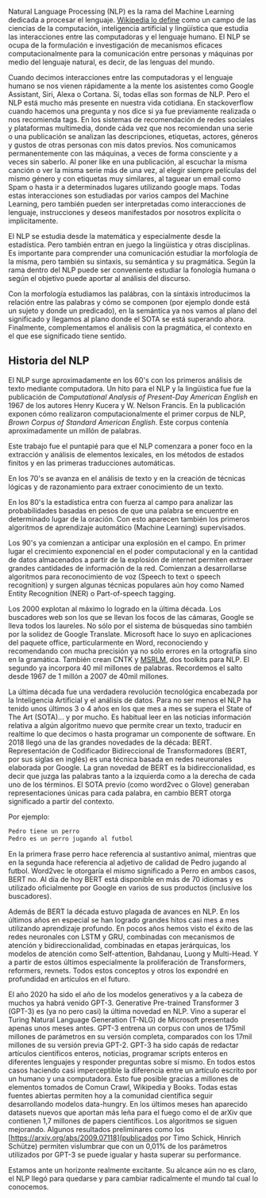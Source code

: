 Natural Language Processing (NLP) es la rama del Machine Learning dedicada a procesar el lenguaje.
[Wikipedia lo define](https://es.wikipedia.org/wiki/Procesamiento_de_lenguajes_naturales
) como un campo de las ciencias de la computación, inteligencia artificial y lingüística que estudia las interacciones entre las computadoras y el lenguaje humano. El NLP se ocupa de la formulación e investigación de mecanismos eficaces computacionalmente para la comunicación entre personas y máquinas por medio del lenguaje natural, es decir, de las lenguas del mundo.

Cuando decimos interacciones entre las computadoras y el lenguaje humano se nos vienen rápidamente a la mente los asistentes como Google Assistant, Siri, Alexa o Cortana. Sí, todas ellas son formas de NLP. Pero el NLP está mucho más presente en nuestra vida cotidiana. En stackoverflow cuando hacemos una pregunta y nos dice si ya fue previamente realizada o nos recomienda tags. En los sistemas de recomendación de redes sociales y plataformas multimedia, donde cáda vez que nos recomiendan una serie o una publicación se analizan las descripciones, etiquetas, actores, géneros y gustos de otras personas con mis datos previos. Nos comunicamos permanentemente con las máquinas, a veces de forma consciente y a veces sin saberlo. Al poner like en una publicación, al escuchar la misma canción o ver la misma serie más de una vez, al elegir siempre películas del mísmo género y con etiquetas muy similares, al taguear un email como Spam o hasta ir a determinados lugares utilizando google maps.
Todas estas interacciones son estudiadas por varios campos del Machine Learning, pero también pueden ser interpretadas como interacciones de lenguaje, instrucciones y deseos manifestados por nosotros explícita o implicitamente.

El NLP se estudia desde la matemática y especialmente desde la estadística. Pero también entran en juego la lingüistica y otras disciplinas.
Es importante para comprender una comunicación estudiar la morfología de la misma, pero también su sintaxis, su semántica y su pragmática. Según la rama dentro del NLP puede ser conveniente estudiar la fonología humana o según el objetivo puede aportar al análisis del discurso.

Con la morfología estudiamos las palábras, con la sintáxis introducimos la relación entre las palabras y cómo se componen (por ejemplo donde está un sujeto y donde un predicado), en la semántica ya nos vamos al plano del significado y llegamos al plano donde el SOTA se está superando ahora. Finalmente, complementamos el análisis con la pragmática, el contexto en el que ese significado tiene sentido.

## Historia del NLP

El NLP surge aproximadamente en los 60's con los primeros análisis de texto mediante computadora. Un hito para el NLP y la lingüistica fue fue la publicación de *Computational Analysis of Present-Day American English* en 1967 de los autores Henry Kucera y W. Nelson Francis. En la publicación exponen cómo realizaron computacionalmente el primer corpus de NLP, *Brown Corpus of Standard American English*. Este corpus contenía aproximadamente un millón de palabras. 

Este trabajo fue el puntapié para que el NLP comenzara a poner foco en la extracción y análisis de elementos lexicales, en los métodos de estados finitos y en las primeras traducciones automáticas.

En los 70's se avanza en el análisis de texto y en la creación de técnicas lógicas y de razonamiento para extraer conocimiento de un texto.

En los 80's la estadística entra con fuerza al campo para analizar las probabilidades basadas en pesos de que una palabra se encuentre en determinado lugar de la oración. Con esto aparecen también los primeros algoritmos de aprendizaje automático (Machine Learning) supervisados.

Los 90's ya comienzan a anticipar una explosión en el campo. En primer lugar el crecimiento exponencial en el poder computacional y en la cantidad de datos almacenados a partir de la explosión de internet permiten extraer grandes cantidades de información de la red. Comienzan a desarrollarse algoritmos para reconocimiento de voz (Speech to text o speech recognition) y surgen algunas técnicas populares aún hoy como Named Entity Recognition (NER) o Part-of-speech tagging.

Los 2000 explotan al máximo lo logrado en la última década. Los buscadores web son los que se llevan los focos de las cámaras, Google se lleva todos los laureles. No sólo por el sistema de búsquedas sino también por la solidez de Google Translate. Microsoft hace lo suyo en aplicaciones del paquete office, particularmente en Word, reconociendo y recomendando con mucha precisión ya no sólo errores en la ortografía sino en la gramática. También crean CNTK y [MSRLM](https://www.microsoft.com/en-us/research/uploads/prod/2017/01/TR-2007-144.pdf), dos toolkits para NLP. El segundo ya incorpora 40 mil millones de palabras. Recordemos el salto desde 1967 de 1 millón a 2007 de 40mil millones.

La última década fue una verdadera revolución tecnológica encabezada por la Inteligencia Artificial y el análisis de datos. Para no ser menos el NLP ha tenido unos últimos 3 o 4 años en los que mes a mes se supera el State of The Art (SOTA)... y por mucho. Es habitual leer en las noticias información relativa a algún algoritmo nuevo que permite crear un texto, traducir en realtime lo que decimos o hasta programar un componente de software. 
En 2018 llegó una de las grandes novedades de la década: BERT. Representación de Codificador Bidireccional de Transformadores (BERT, por sus siglas en inglés) es una técnica basada en redes neuronales elaborada por Google. La gran novedad de BERT es la bidireccionalidad, es decir que juzga las palabras tanto a la izquierda como a la derecha de cada uno de los términos. El SOTA previo (como word2vec o Glove) generaban representaciones únicas para cada palabra, en cambio BERT otorga significado a partir del contexto. 

Por ejemplo: 
```python
Pedro tiene un perro
Pedro es un perro jugando al futbol
```
En la primera frase perro hace referencia al sustantivo animal, mientras que en la segunda hace referencia al adjetivo de calidad de Pedro jugando al futbol. Word2vec le otorgaría el mismo significado a Perro en ambos casos, BERT no. Al día de hoy BERT está disponible en más de 70 idiomas y es utilizado oficialmente por Google en varios de sus productos (inclusive los buscadores).

Además de BERT la década estuvo plagada de avances en NLP. En los últimos años en especial se han logrado grandes hitos casi mes a mes utilizando aprendizaje profundo. En pocos años hemos visto el éxito de las redes neuronales con LSTM y GRU, combinadas con mecanismos de atención y bidireccionalidad, combinadas en etapas jerárquicas, los modelos de atención como Self-attention, Bahdanau, Luong y Multi-Head. Y a partir de estos últimos especialmente la proliferación de Transformers, reformers, revnets. Todos estos conceptos y otros los expondré en profundidad en artículos en el futuro.

El año 2020 ha sido el año de los modelos generativos y a la cabeza de muchos ya habrá venido GPT-3. Generative Pre-trained Transformer 3 (GPT-3) es (ya no pero casi) la última novedad en NLP. Vino a superar el Turing Natural Language Generation (T-NLG) de Microsoft presentado apenas unos meses antes. GPT-3 entrena un corpus con unos de 175mil millones de parámetros en su versión completa, comparados con los 17mil millones de su versión previa GPT-2. GPT-3 ha sido capás de redactar artículos científicos enteros, noticias, programar scripts enteros en diferentes lenguajes y responder preguntas sobre sí mismo. En todos estos casos haciendo casi imperceptible la diferencia entre un artículo escrito por un humano y una computadora. Esto fue posible gracias a millones de elementos tomados de Comun Crawl, Wikipedia y Books. Todas estas fuentes abiertas permiten hoy a la comunidad científica seguir desarrollando modelos 
data-hungry. En los últimos meses han aparecido datasets nuevos que aportan más leña para el fuego como el de arXiv que contienen 1,7 millones de papers científicos. Los algoritmos se siguen mejorando. Algunos resultados preliminares como los [https://arxiv.org/abs/2009.07118](publicados por Timo Schick, Hinrich Schütze) permiten vislumbrar que con un 0,01% de los parámetros utilizados por GPT-3 se puede igualar y hasta superar su performance.

Estamos ante un horizonte realmente excitante. Su alcance aún no es claro, el NLP llegó para quedarse y para cambiar radicalmente el mundo tal cual lo conocemos.
